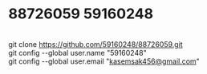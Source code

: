 # 88726059 59160248
<Br>git clone https://github.com/59160248/88726059.git
<Br>git config --global user.name "59160248"
<Br>git config --global user.email "kasemsak456@gmail.com"